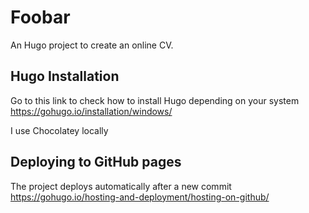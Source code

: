 # Foobar

An Hugo project to create an online CV.

## Hugo Installation

Go to this link to check how to install Hugo depending on your system https://gohugo.io/installation/windows/

I use Chocolatey locally

## Deploying to GitHub pages

The project deploys automatically after a new commit
https://gohugo.io/hosting-and-deployment/hosting-on-github/
